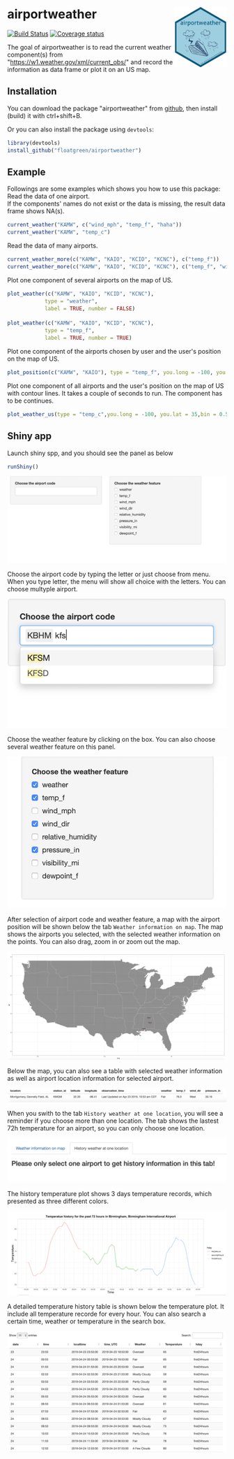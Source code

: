 
# airportweather <img src="man/figures/logo.png" align="right" alt="" width="120" />

[![Build Status](https://travis-ci.org/floatgreen/airportweather.svg?branch=master)](https://travis-ci.org/floatgreen/airportweather)
[![Coverage status](https://codecov.io/gh/floatgreen/airportweather/branch/master/graph/badge.svg)](https://codecov.io/github/floatgreen/airportweather?branch=master)


The goal of airportweather is to read the current weather component(s) from "https://w1.weather.gov/xml/current_obs/" and record the information as data frame or plot it on an US map.

## Installation

You can download the package "airportweather" from [github](https://github.com/floatgreen/airportweather), then install (build) it with ctrl+shift+B.

Or you can also install the package using `devtools`:

``` r
library(devtools)
install_github("floatgreen/airportweather")
```

## Example

Followings are some examples which shows you how to use this package:  
Read the data of one airport.  
If the components' names do not exist or the data is missing, the result data frame shows NA(s).

``` r
current_weather("KAMW", c("wind_mph", "temp_f", "haha"))
current_weather("KAMW", "temp_c")
```

Read the data of many airports.

``` r
current_weather_more(c("KAMW", "KAIO", "KCID", "KCNC"), c("temp_f"))
current_weather_more(c("KAMW", "KAIO", "KCID", "KCNC"), c("temp_f", "wind_mph"))
```

Plot one component of several airports on the map of US.

``` r
plot_weather(c("KAMW", "KAIO", "KCID", "KCNC"),
            type = "weather",
            label = TRUE, number = FALSE)
            
plot_weather(c("KAMW", "KAIO", "KCID", "KCNC"),
            type = "temp_f",
            label = TRUE, number = TRUE)
```

Plot one component of the airports chosen by user and the user's position on the map of US.

``` r
plot_position(c("KAMW", "KAIO"), type = "temp_f", you.long = -100, you.lat = 35,number = TRUE)
```

Plot one component of all airports and the user's position on the map of US with contour lines. It takes a couple of seconds to run. The component has to be continues.

``` r
plot_weather_us(type = "temp_c",you.long = -100, you.lat = 35,bin = 0.5)
```

## Shiny app

Launch shiny spp, and you should see the panel as below

``` r
runShiny()
```

![alt text](man/figures/launch.png "Launch shiny app")

Choose the airport code by typing the letter or just choose from menu. When you type letter, the menu will show all choice with the letters. You can choose multyple airport.


![alt text](man/figures/code.png "Choose airport code")

Choose the weather feature by clicking on the box. You can also choose several weather feature on this panel.

![alt text](man/figures/weather.png "Choose weather feature")

After selection of airport code and weather feature, a map with the airport position will be shown below the tab `Weather information on map`. The map shows the airports you selected, with the selected weather information on the points. You can also drag, zoom in or zoom out the map.

![alt text](man/figures/map.png "Map with airport")

Below the map, you can also see a table with selected weather information as well as airport location information for selected airport.

![alt text](man/figures/info.png "Information of selected airport")

When you swith to the tab `History weather at one location`, you will see a reminder if you choose more than one location. The tab shows the lastest 72h temperature for an airport, so you can only choose one location.

![alt text](man/figures/history.png "Reminder for error")

The history temperature plot shows 3 days temperature records, which presented as three different colors.

![alt text](man/figures/temp_plot.png "Temperature plot for 72h")

A detailed temperature history table is shown below the temperature plot. It include all temperature recorde for every hour. You can also search a certain time, weather or temperature in the search box.

![alt text](man/figures/temp_table.png "Temperature table for 72h")


